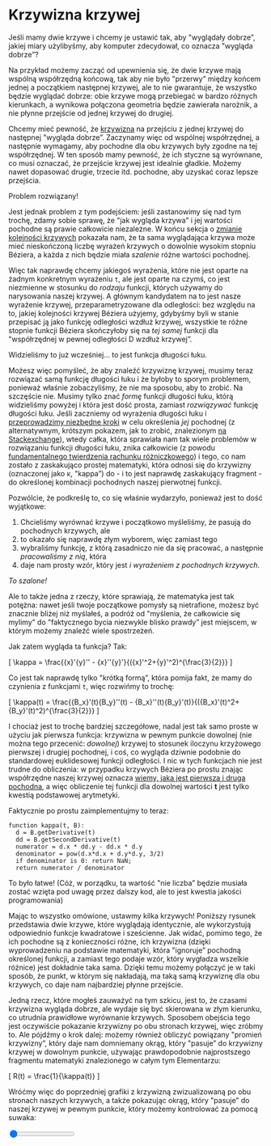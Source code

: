 # Krzywizna krzywej

Jeśli mamy dwie krzywe i chcemy je ustawić tak, aby "wyglądały dobrze”, jakiej miary użylibyśmy, aby komputer zdecydował, co oznacza "wygląda dobrze”?

Na przykład możemy zacząć od upewnienia się, że dwie krzywe mają wspólną współrzędną końcową, tak aby nie było "przerwy” między końcem jednej a początkiem następnej krzywej, ale to nie gwarantuje, że wszystko będzie wyglądać dobrze: obie krzywe mogą przebiegać w bardzo różnych kierunkach, a wynikowa połączona geometria będzie zawierała narożnik, a nie płynne przejście od jednej krzywej do drugiej.

Chcemy mieć pewność, że [krzywizna](https://en.wikipedia.org/wiki/Curvature) na przejściu z jednej krzywej do następnej "wygląda dobrze”. Zaczynamy więc od wspólnej współrzędnej, a następnie wymagamy, aby pochodne dla obu krzywych były zgodne na tej współrzędnej. W ten sposób mamy pewność, że ich styczne są wyrównane, co musi oznaczać, że przejście krzywej jest idealnie gładkie. Możemy nawet dopasować drugie, trzecie itd. pochodne, aby uzyskać coraz lepsze przejścia.

Problem rozwiązany!

Jest jednak problem z tym podejściem: jeśli zastanowimy się nad tym trochę, zdamy sobie sprawę, że "jak wygląda krzywa” i jej wartości pochodne są prawie całkowicie niezależne. W końcu sekcja o [zmianie kolejności krzywych](#reordering) pokazała nam, że ta sama wyglądająca krzywa może mieć nieskończoną liczbę wyrażeń krzywych o dowolnie wysokim stopniu Béziera, a każda z nich będzie miała _szalenie_ różne wartości pochodnej.

Więc tak naprawdę chcemy jakiegoś wyrażenia, które nie jest oparte na żadnym konkretnym wyrażeniu `t`, ale jest oparte na czymś, co jest niezmienne w stosunku do _rodzaju_ funkcji, których używamy do narysowania naszej krzywej. A głównym kandydatem na to jest nasze wyrażenie krzywej, przeparametryzowane dla odległości: bez względu na to, jakiej kolejności krzywej Béziera użyjemy, gdybyśmy byli w stanie przepisać ją jako funkcję odległości wzdłuż krzywej, wszystkie te różne stopnie funkcji Béziera skończyłoby się na _tej samej_ funkcji dla "współrzędnej w pewnej odległości D wzdłuż krzywej”.

Widzieliśmy to już wcześniej... to jest funkcja długości łuku.

Możesz więc pomyśleć, że aby znaleźć krzywiznę krzywej, musimy teraz rozwiązać samą funkcję długości łuku i że byłoby to sporym problemem, ponieważ właśnie zobaczyliśmy, że nie ma sposobu, aby to zrobić. Na szczęście nie. Musimy tylko znać _formę_ funkcji długości łuku, którą widzieliśmy powyżej i która jest dość prosta, zamiast _rozwiązywać_ funkcję długości łuku. Jeśli zaczniemy od wyrażenia długości łuku i [przeprowadzimy niezbędne kroki](https://mathworld.wolfram.com/Curvature.html) w celu określenia _jej_ pochodnej (z alternatywnym, krótszym pokazem, jak to zrobić, znalezionym [ na Stackexchange](https://math.stackexchange.com/questions/275248/deriving-curvature-formula/275324#275324)), wtedy całka, która sprawiała nam tak wiele problemów w rozwiązaniu funkcji długości łuku, znika całkowicie (z powodu [fundamentalnego twierdzenia rachunku różniczkowego](https://en.wikipedia.org/wiki/Fundamental_theorem_of_calculus)) i tego, co nam zostało z zaskakująco prostej matematyki, która odnosi się do krzywizny (oznaczonej jako κ, "kappa”) do - i to jest naprawdę zaskakujący fragment - do określonej kombinacji pochodnych naszej pierwotnej funkcji.

Pozwólcie, że podkreślę to, co się właśnie wydarzyło, ponieważ jest to dość wyjątkowe:

1. Chcieliśmy wyrównać krzywe i początkowo myśleliśmy, że pasują do pochodnych krzywych, ale
2. to okazało się naprawdę złym wyborem, więc zamiast tego
3. wybraliśmy funkcję, z którą zasadniczo nie da się pracować, a następnie _pracowaliśmy z nią_, która
4. daje nam prosty wzór, który jest _i wyrażeniem z pochodnych krzywych_.

*To szalone!*

Ale to także jedna z rzeczy, które sprawiają, że matematyka jest tak potężna: nawet jeśli twoje początkowe pomysły są nietrafione, możesz być znacznie bliżej niż myślałeś, a podróż od "myślenia, że ​​całkowicie się mylimy” do "faktycznego bycia niezwykle blisko prawdy” jest miejscem, w którym możemy znaleźć wiele spostrzeżeń.

Jak zatem wygląda ta funkcja? Tak:

\[
  \kappa = \frac{{x}'{y}'' - {x}''{y}'}{({x}'^2+{y}'^2)^{\frac{3}{2}}}
\]

Co jest tak naprawdę tylko "krótką formą”, która pomija fakt, że mamy do czynienia z funkcjami `t`, więc rozwińmy to trochę:

\[
  \kappa(t) = \frac{{B_x}'(t){B_y}''(t) - {B_x}''(t){B_y}'(t)}{({B_x}'(t)^2+{B_y}'(t)^2)^{\frac{3}{2}}}
\]

I chociaż jest to trochę bardziej szczegółowe, nadal jest tak samo proste w użyciu jak pierwsza funkcja: krzywizna w pewnym punkcie dowolnej (nie można tego przecenić: _dowolnej_) krzywej to stosunek iloczynu krzyżowego pierwszej i drugiej pochodnej, i coś, co wygląda dziwnie podobnie do standardowej euklidesowej funkcji odległości. I nic w tych funkcjach nie jest trudne do obliczenia: w przypadku krzywych Béziera po prostu znając współrzędne naszej krzywej oznacza [wiemy, jaka jest pierwsza i druga pochodna](#derivatives), a więc obliczenie tej funkcji dla dowolnej wartości **t** jest tylko kwestią podstawowej arytmetyki.

Faktycznie po prostu zaimplementujmy to teraz:

```
function kappa(t, B):
  d = B.getDerivative(t)
  dd = B.getSecondDerivative(t)
  numerator = d.x * dd.y - dd.x * d.y
  denominator = pow(d.x*d.x + d.y*d.y, 3/2)
  if denominator is 0: return NaN;
  return numerator / denominator
```

To było łatwe! (Cóż, w porządku, ta wartość "nie liczba” będzie musiała zostać wzięta pod uwagę przez dalszy kod, ale to jest kwestia jakości programowania)

Mając to wszystko omówione, ustawmy kilka krzywych! Poniższy rysunek przedstawia dwie krzywe, które wyglądają identycznie, ale wykorzystują odpowiednio funkcje kwadratowe i sześcienne. Jak widać, pomimo tego, że ich pochodne są z konieczności różne, ich krzywizna (dzięki wyprowadzeniu na podstawie matematyki, która "ignoruje” pochodną określonej funkcji, a zamiast tego podaje wzór, który wygładza wszelkie różnice) jest dokładnie taka sama. Dzięki temu możemy połączyć je w taki sposób, że punkt, w którym się nakładają, ma taką samą krzywiznę dla obu krzywych, co daje nam najbardziej płynne przejście.

<graphics-element title="Dopasowywanie krzywizn dla kwadratowej i sześciennej krzywej Béziera" width="825" src="./curvature.js"></graphics-element>

Jedną rzecz, które mogłeś zauważyć na tym szkicu, jest to, że czasami krzywizna wygląda dobrze, ale wydaje się być skierowana w złym kierunku, co utrudnia prawidłowe wyrównanie krzywych. Sposobem obejścia tego jest oczywiście pokazanie krzywizny po obu stronach krzywej, więc zróbmy to. Ale pójdźmy o krok dalej: możemy również obliczyć powiązany "promień krzywizny”, który daje nam domniemany okrąg, który "pasuje” do krzywizny krzywej w dowolnym punkcie, używając prawdopodobnie najprostszego fragmentu matematyki znalezionego w całym tym Elementarzu:


\[
  R(t) = \frac{1}{\kappa(t)}
\]

Wróćmy więc do poprzedniej grafiki z krzywizną zwizualizowaną po obu stronach naszych krzywych, a także pokazując okrąg, który "pasuje” do naszej krzywej w pewnym punkcie, który możemy kontrolować za pomocą suwaka:

<graphics-element title="(Łatwiejsze) dopasowanie krzywizny dla kwadratowej i sześciennej krzywej Béziera" width="825" src="./curvature.js" data-omni="true">
  <input type="range" min="0" max="2" step="0.0005" value="0" class="slide-control">
</graphics-element>

